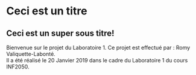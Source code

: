 # Ceci est un titre
## Ceci est un super sous titre!

Bienvenue sur le projet du Laboratoire 1.
Ce projet est effectué par : Romy Valiquette-Labonté.  
Il a été réalisé le 20 Janvier 2019 dans le cadre du Laboratoire 1 du cours INF2050.
